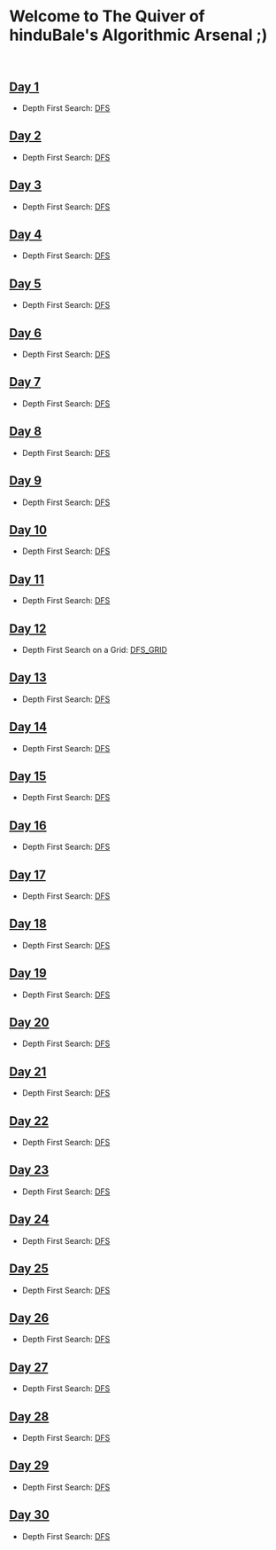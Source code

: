 # Welcome to The Quiver of hinduBale's Algorithmic Arsenal ;)<br/><br/>


## <ins>Day 1</ins>

  * Depth First Search: [DFS](./Graphs/dfs.md)
  
## <ins>Day 2</ins>

* Depth First Search: [DFS](./Graphs/dfs.md)

## <ins>Day 3</ins>

* Depth First Search: [DFS](./Graphs/dfs.md)

## <ins>Day 4</ins>

* Depth First Search: [DFS](./Graphs/dfs.md)

## <ins>Day 5</ins>

* Depth First Search: [DFS](./Graphs/dfs.md)

## <ins>Day 6</ins>

* Depth First Search: [DFS](./Graphs/dfs.md)

## <ins>Day 7</ins>

* Depth First Search: [DFS](./Graphs/dfs.md)

## <ins>Day 8</ins>

* Depth First Search: [DFS](./Graphs/dfs.md)

## <ins>Day 9</ins>

* Depth First Search: [DFS](./Graphs/dfs.md)

## <ins>Day 10</ins>

* Depth First Search: [DFS](./Graphs/dfs.md)

## <ins>Day 11</ins>

* Depth First Search: [DFS](./Graphs/dfs.md)

## <ins>Day 12</ins>

* Depth First Search on a Grid: [DFS_GRID](./Graphs/grid_dfs.md)

## <ins>Day 13</ins>

* Depth First Search: [DFS](./Graphs/dfs.md)

## <ins>Day 14</ins>

* Depth First Search: [DFS](./Graphs/dfs.md)

## <ins>Day 15</ins>

* Depth First Search: [DFS](./Graphs/dfs.md)

## <ins>Day 16</ins>

* Depth First Search: [DFS](./Graphs/dfs.md)

## <ins>Day 17</ins>

* Depth First Search: [DFS](./Graphs/dfs.md)

## <ins>Day 18</ins>

* Depth First Search: [DFS](./Graphs/dfs.md)

## <ins>Day 19</ins>

* Depth First Search: [DFS](./Graphs/dfs.md)

## <ins>Day 20</ins>

* Depth First Search: [DFS](./Graphs/dfs.md)

## <ins>Day 21</ins>

* Depth First Search: [DFS](./Graphs/dfs.md)

## <ins>Day 22</ins>

* Depth First Search: [DFS](./Graphs/dfs.md)

## <ins>Day 23</ins>

* Depth First Search: [DFS](./Graphs/dfs.md)

## <ins>Day 24</ins>

* Depth First Search: [DFS](./Graphs/dfs.md)

## <ins>Day 25</ins>

* Depth First Search: [DFS](./Graphs/dfs.md)

## <ins>Day 26</ins>

* Depth First Search: [DFS](./Graphs/dfs.md)

## <ins>Day 27</ins>

* Depth First Search: [DFS](./Graphs/dfs.md)

## <ins>Day 28</ins>

* Depth First Search: [DFS](./Graphs/dfs.md)

## <ins>Day 29</ins>

* Depth First Search: [DFS](./Graphs/dfs.md)

## <ins>Day 30</ins>

* Depth First Search: [DFS](./Graphs/dfs.md)
